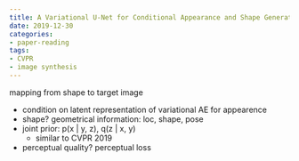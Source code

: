 ```yaml
---
title: A Variational U-Net for Conditional Appearance and Shape Generation
date: 2019-12-30
categories:
- paper-reading
tags:
- CVPR
- image synthesis
---
```


mapping from shape to target image
- condition on latent representation of variational AE for appearence
- shape? geometrical information: loc, shape, pose
- joint prior: p(x | y, z), q(z | x, y)
    - similar to CVPR 2019
- perceptual quality? perceptual loss
